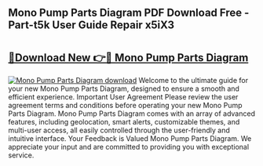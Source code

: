 ## Mono Pump Parts Diagram PDF Download Free - Part-t5k User Guide Repair x5iX3

# <h2><a href="http://dfheq70.blite.top/?on=Mono+Pump+Parts+Diagram">🔗Download New 👉🔴 Mono Pump Parts Diagram</a></h2>

[![Mono Pump Parts Diagram download](https://i.imgur.com/lujVjoI.png)](http://dfheq70.blite.top/?on=Mono+Pump+Parts+Diagram)
Welcome to the ultimate guide for your new Mono Pump Parts Diagram, designed to ensure a smooth and efficient experience. Important User Agreement Please review the user agreement terms and conditions before operating your new Mono Pump Parts Diagram. Mono Pump Parts Diagram comes with an array of advanced features, including geolocation, smart alerts, customizable themes, and multi-user access, all easily controlled through the user-friendly and intuitive interface. Your Feedback is Valued Mono Pump Parts Diagram. We appreciate your input and are committed to providing you with exceptional service.
